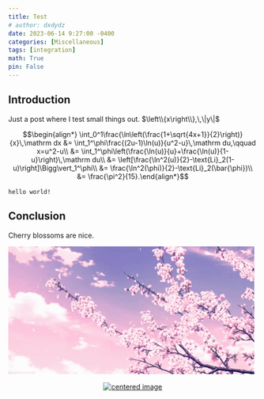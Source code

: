 ```yaml
---
title: Test
# author: dxdydz
date: 2023-06-14 9:27:00 -0400
categories: [Miscellaneous]
tags: [integration]
math: True
pin: False
---
```


## Introduction

Just a post where I test small things out. $\left\\{x\right\\},\,\|y\|$

$$\begin{align*}    \int_0^1\frac{\ln\left(\frac{1+\sqrt{4x+1}}{2}\right)}{x}\,\mathrm dx &= \int_1^\phi\frac{(2u-1)\ln(u)}{u^2-u}\,\mathrm du,\qquad x=u^2-u\\    &= \int_1^\phi\left(\frac{\ln(u)}{u}+\frac{\ln(u)}{1-u}\right)\,\mathrm du\\    &= \left[\frac{\ln^2(u)}{2}-\text{Li}_2(1-u)\right]\Bigg\vert_1^\phi\\    &= \frac{\ln^2(\phi)}{2}-\text{Li}_2(\bar{\phi})\\    &= \frac{\pi^2}{15}.\end{align*}$$

```
hello world!
```

## Conclusion

Cherry blossoms are nice.

![](/images/cherry_blossoms_1.gif)

<center><a href="https://imgur.com/l6xtdBv"><img src="https://i.imgur.com/l6xtdBv.gif" alt="centered image" height="598" width="398" title="source: imgur.com" /></a></center>